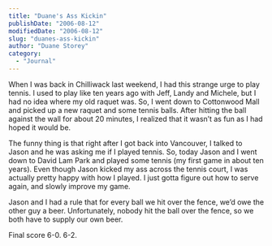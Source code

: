 ```yaml
---
title: "Duane's Ass Kickin"
publishDate: "2006-08-12"
modifiedDate: "2006-08-12"
slug: "duanes-ass-kickin"
author: "Duane Storey"
category:
  - "Journal"
---
```


When I was back in Chilliwack last weekend, I had this strange urge to play tennis. I used to play like ten years ago with Jeff, Landy and Michele, but I had no idea where my old raquet was. So, I went down to Cottonwood Mall and picked up a new raquet and some tennis balls. After hitting the ball against the wall for about 20 minutes, I realized that it wasn’t as fun as I had hoped it would be.

The funny thing is that right after I got back into Vancouver, I talked to Jason and he was asking me if I played tennis. So, today Jason and I went down to David Lam Park and played some tennis (my first game in about ten years). Even though Jason kicked my ass across the tennis court, I was actually pretty happy with how I played. I just gotta figure out how to serve again, and slowly improve my game.

Jason and I had a rule that for every ball we hit over the fence, we’d owe the other guy a beer. Unfortunately, nobody hit the ball over the fence, so we both have to supply our own beer.

Final score 6-0. 6-2.